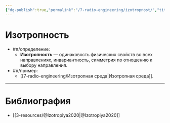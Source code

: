 ```yaml
---
{"dg-publish":true,"permalink":"/7-radio-engineering/izotropnost/","title":"Изотропность"}
---
```



# Изотропность

- #π/определение:
	- **Изотропность** — одинаковость физических свойств во всех направлениях, инвариантность, симметрия по отношению к выбору направления.
- #π/пример:
	- [[7-radio-engineering/Изотропная среда\|Изотропная среда]].

---

# Библиография

- [[3-resources/@Izotropiya2020\|@Izotropiya2020]]
